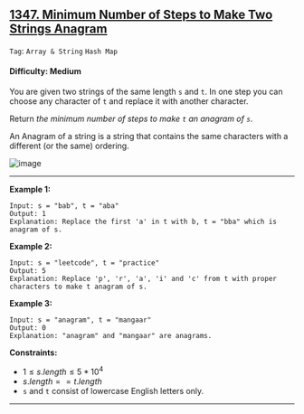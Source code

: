 ## [1347. Minimum Number of Steps to Make Two Strings Anagram](https://leetcode.com/problems/minimum-number-of-steps-to-make-two-strings-anagram)

```Tag```: ```Array & String``` ```Hash Map```

#### Difficulty: Medium

You are given two strings of the same length ```s``` and ```t```. In one step you can choose any character of ```t``` and replace it with another character.

Return _the minimum number of steps to make ```t``` an anagram of ```s```_.

An Anagram of a string is a string that contains the same characters with a different (or the same) ordering.

![image](https://github.com/quananhle/Python/assets/35042430/103e1806-3005-4dd3-b4ce-8a208622c9c9)

---

__Example 1:__
```
Input: s = "bab", t = "aba"
Output: 1
Explanation: Replace the first 'a' in t with b, t = "bba" which is anagram of s.
```

__Example 2:__
```
Input: s = "leetcode", t = "practice"
Output: 5
Explanation: Replace 'p', 'r', 'a', 'i' and 'c' from t with proper characters to make t anagram of s.
```

__Example 3:__
```
Input: s = "anagram", t = "mangaar"
Output: 0
Explanation: "anagram" and "mangaar" are anagrams. 
```

__Constraints:__

- $1 \le s.length \le 5 * 10^4$
- $s.length == t.length$
- ```s``` and ```t``` consist of lowercase English letters only.

---
